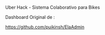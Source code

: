Uber Hack - Sistema Colaborativo para Bikes

Dashboard Original de :

https://github.com/puikinsh/ElaAdmin